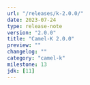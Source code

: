 ```yaml
---
url: "/releases/k-2.0.0/"
date: 2023-07-24
type: release-note
version: "2.0.0"
title: "Camel-K 2.0.0"
preview: ""
changelog: ""
category: "camel-k"
milestone: 13
jdk: [11]
---
```

